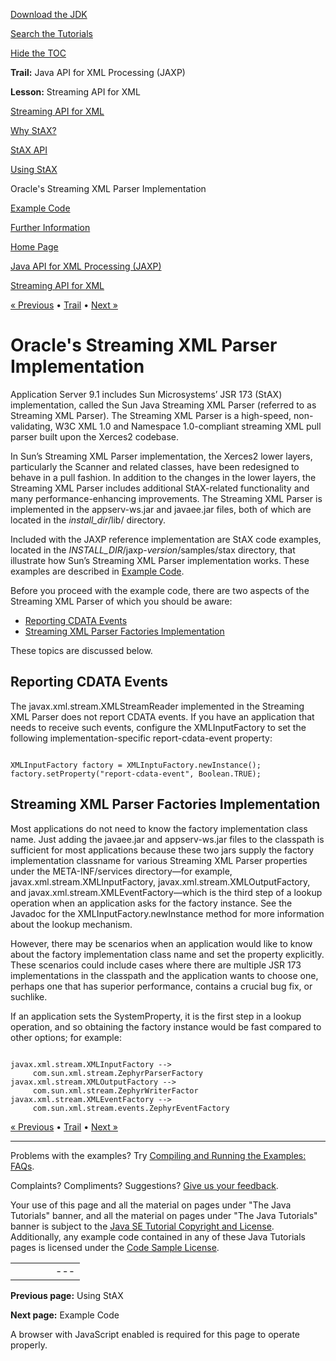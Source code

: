 [Download
the JDK](http://java.sun.com/javase/6/download.jsp)
  
[Search the
Tutorials](../../search.html)
  
[Hide the TOC](javascript:toggleLeft())

**Trail:** Java API for XML Processing (JAXP)
  
**Lesson:** Streaming API for XML

[Streaming API for XML](index.html)

[Why StAX?](why.html)

[StAX API](api.html)

[Using StAX](using.html)

Oracle's Streaming XML Parser Implementation

[Example Code](example.html)

[Further Information](info.html)

[Home Page](../../index.html)
>
[Java API for XML Processing (JAXP)](../index.html)
>
[Streaming API for XML](index.html)

[« Previous](using.html) • [Trail](../TOC.html) • [Next »](example.html)

# Oracle's Streaming XML Parser Implementation

Application Server 9.1 includes Sun Microsystems’ JSR 173 (StAX) implementation, called the Sun
Java Streaming XML Parser (referred to as Streaming XML Parser). The Streaming XML
Parser is a high-speed, non-validating, W3C XML 1.0 and Namespace 1.0-compliant streaming XML
pull parser built upon the Xerces2 codebase.

In Sun’s Streaming XML Parser implementation, the Xerces2 lower layers, particularly the Scanner
and related classes, have been redesigned to behave in a pull fashion. In
addition to the changes in the lower layers, the Streaming XML Parser includes
additional StAX-related functionality and many performance-enhancing improvements. The Streaming XML Parser is implemented in
the appserv-ws.jar and javaee.jar files, both of which are located in the *install\_dir*/lib/
directory.

Included with the JAXP reference implementation are StAX code examples, located in the
*INSTALL\_DIR*/jaxp-*version*/samples/stax directory, that illustrate how Sun’s Streaming XML Parser implementation works. These examples
are described in
[Example Code](example.html).

Before you proceed with the example code, there are two aspects of
the Streaming XML Parser of which you should be aware:

* [Reporting CDATA Events](#bnbfj)
* [Streaming XML Parser Factories Implementation](#bnbfk)

These topics are discussed below.

## Reporting CDATA Events

The javax.xml.stream.XMLStreamReader implemented in the Streaming XML Parser does not report CDATA events.
If you have an application that needs to receive such events, configure the
XMLInputFactory to set the following implementation-specific report-cdata-event property:

```

XMLInputFactory factory = XMLInptuFactory.newInstance();
factory.setProperty("report-cdata-event", Boolean.TRUE);

```

## Streaming XML Parser Factories Implementation

Most applications do not need to know the factory implementation class name. Just
adding the javaee.jar and appserv-ws.jar files to the classpath is sufficient for
most applications because these two jars supply the factory implementation classname for various
Streaming XML Parser properties under the META-INF/services directory—for example, javax.xml.stream.XMLInputFactory, javax.xml.stream.XMLOutputFactory, and javax.xml.stream.XMLEventFactory—which is the
third step of a lookup operation when an application asks for the
factory instance. See the Javadoc for the XMLInputFactory.newInstance method for more information about the
lookup mechanism.

However, there may be scenarios when an application would like to know about
the factory implementation class name and set the property explicitly. These scenarios could
include cases where there are multiple JSR 173 implementations in the classpath and
the application wants to choose one, perhaps one that has superior performance, contains
a crucial bug fix, or suchlike.

If an application sets the SystemProperty, it is the first step in a
lookup operation, and so obtaining the factory instance would be fast compared to
other options; for example:

```

javax.xml.stream.XMLInputFactory -->
     com.sun.xml.stream.ZephyrParserFactory
javax.xml.stream.XMLOutputFactory -->
     com.sun.xml.stream.ZephyrWriterFactor
javax.xml.stream.XMLEventFactory -->
     com.sun.xml.stream.events.ZephyrEventFactory

```

[« Previous](using.html)
•
[Trail](../TOC.html)
•
[Next »](example.html)

---

Problems with the examples? Try [Compiling and Running
the Examples: FAQs](../../information/run-examples.html).
  
Complaints? Compliments? Suggestions? [Give
us your feedback](http://download.oracle.com/javase/feedback.html).

Your use of this page and all the material on pages under "The Java Tutorials" banner,
and all the material on pages under "The Java Tutorials" banner is subject to the [Java SE Tutorial Copyright
and License](../../information/license.html).
Additionally, any example code contained in any of these Java
Tutorials pages is licensed under the
[Code
Sample License](http://developers.sun.com/license/berkeley_license.html).

|  |  |  |  |  |
| --- | --- | --- | --- | --- |
| |  |  | | --- | --- | | duke image | Oracle logo | | [About Oracle](http://www.oracle.com/us/corporate/index.html) | [Oracle Technology Network](http://www.oracle.com/technology/index.html) | [Terms of Service](https://www.samplecode.oracle.com/servlets/CompulsoryClickThrough?type=TermsOfService) | Copyright © 1995, 2011 Oracle and/or its affiliates. All rights reserved. |

**Previous page:** Using StAX
  
**Next page:** Example Code




A browser with JavaScript enabled is required for this page to operate properly.